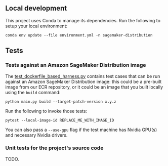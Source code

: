 ## Local development

This project uses Conda to manage its dependencies. Run the following to setup your local environment:

```shell
conda env update --file environment.yml -n sagemaker-distribution
```

## Tests

### Tests against an Amazon SageMaker Distribution image

The [test_dockerfile_based_harness.py](test/test_dockerfile_based_harness.py) contains test cases that can be run
against an Amazon SageMaker Distribution image: this could be a pre-built image from our ECR repository, or it could be
an image that you built locally using the `build` command:

```shell
python main.py build --target-patch-version x.y.z
```

Run the following to invoke those tests:

```shell
pytest --local-image-id REPLACE_ME_WITH_IMAGE_ID
```

You can also pass a `--use-gpu` flag if the test machine has Nvidia GPU(s) and necessary Nvidia drivers.

### Unit tests for the project's source code

TODO.